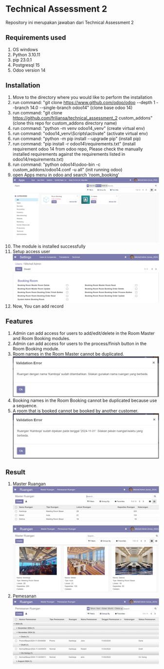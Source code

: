 # Technical Assessment 2
Repository ini merupakan jawaban dari Technical Assessment 2

## Requirements used
1. OS windows
2. Python 3.10.11
3. pip 23.0.1
4. Postgresql 15
5. Odoo version 14

## Installation
1. Move to the directory where you would like to perform the installation
2. run command: "git clone https://www.github.com/odoo/odoo --depth 1 --branch 14.0 --single-branch odoo14" (clone base odoo 14)
3. run command: "git clone https://github.com/friliansa/technical_assessment_2 custom_addons" (clone this repo for custom_addons directory name)
4. run command: "python -m venv odoo14_venv" (create virtual env)
5. run command: "odoo14_venv\Scripts\activate" (activate virtual env)
6. run command: "python -m pip install --upgrade pip" (install pip)
7. run command: "pip install -r odoo14\requirements.txt" (install requirement odoo 14 from odoo repo, Please check the manually installed requirements against the requirements listed in odoo14/requirements.txt)
8. run command: "python odoo14\odoo-bin -c custom_addons/odoo14.conf -u all" (init running odoo)
9. open Apps menu in odoo and search 'room_booking'
   ![Install Module](assets/install_module_room_booking.png)
10. The module is installed successfully
11. Setup access user
   ![Setup access Module](assets/setup_access.png)
12. Now, You can add record

## Features
1. Admin can add access for users to add/edit/delete in the Room Master and Room Booking modules.
2. Admin can add access for users to the process/finish button in the Room Booking module.
3. Room names in the Room Master cannot be duplicated.
   ![Room names](assets/validation_add_master_ruangan.png)
4. Booking names in the Room Booking cannot be duplicated because use a sequence.
5. A room that is booked cannot be booked by another customer.
   ![Room booked](assets/validation_pemesanan_ruangan.png)

## Result
1. Master Ruangan
   ![List Ruangan](assets/list_ruangan.png)
   ![Grid Ruangan](assets/grid_ruangan.png)
2. Pemesanan
   ![List Pemesanan](assets/list_pemesanan.png)

